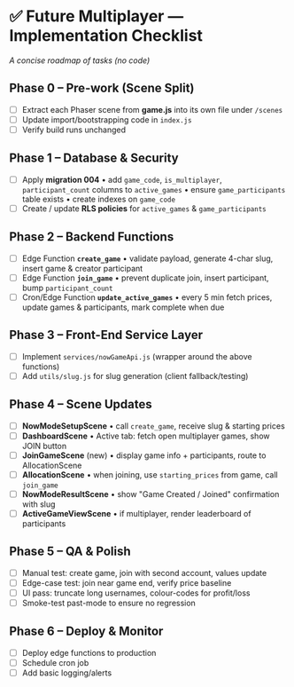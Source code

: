 # ✅ Future Multiplayer — Implementation Checklist

_A concise roadmap of tasks (no code)_

## Phase 0 – Pre-work (Scene Split)
- [ ] Extract each Phaser scene from **game.js** into its own file under `/scenes`
- [ ] Update import/bootstrapping code in `index.js`
- [ ] Verify build runs unchanged

## Phase 1 – Database & Security
- [ ] Apply **migration 004**
  • add `game_code`, `is_multiplayer`, `participant_count` columns to `active_games`
  • ensure `game_participants` table exists
  • create indexes on `game_code`
- [ ] Create / update **RLS policies** for `active_games` & `game_participants`

## Phase 2 – Backend Functions
- [ ] Edge Function **`create_game`**
  • validate payload, generate 4-char slug, insert game & creator participant
- [ ] Edge Function **`join_game`**
  • prevent duplicate join, insert participant, bump `participant_count`
- [ ] Cron/Edge Function **`update_active_games`**
  • every 5 min fetch prices, update games & participants, mark complete when due

## Phase 3 – Front-End Service Layer
- [ ] Implement `services/nowGameApi.js` (wrapper around the above functions)
- [ ] Add `utils/slug.js` for slug generation (client fallback/testing)

## Phase 4 – Scene Updates
- [ ] **NowModeSetupScene**
  • call `create_game`, receive slug & starting prices
- [ ] **DashboardScene**
  • Active tab: fetch open multiplayer games, show JOIN button
- [ ] **JoinGameScene** (new)
  • display game info + participants, route to AllocationScene
- [ ] **AllocationScene**
  • when joining, use `starting_prices` from game, call `join_game`
- [ ] **NowModeResultScene**
  • show "Game Created / Joined" confirmation with slug
- [ ] **ActiveGameViewScene**
  • if multiplayer, render leaderboard of participants

## Phase 5 – QA & Polish
- [ ] Manual test: create game, join with second account, values update
- [ ] Edge-case test: join near game end, verify price baseline
- [ ] UI pass: truncate long usernames, colour-codes for profit/loss
- [ ] Smoke-test past-mode to ensure no regression

## Phase 6 – Deploy & Monitor
- [ ] Deploy edge functions to production
- [ ] Schedule cron job
- [ ] Add basic logging/alerts